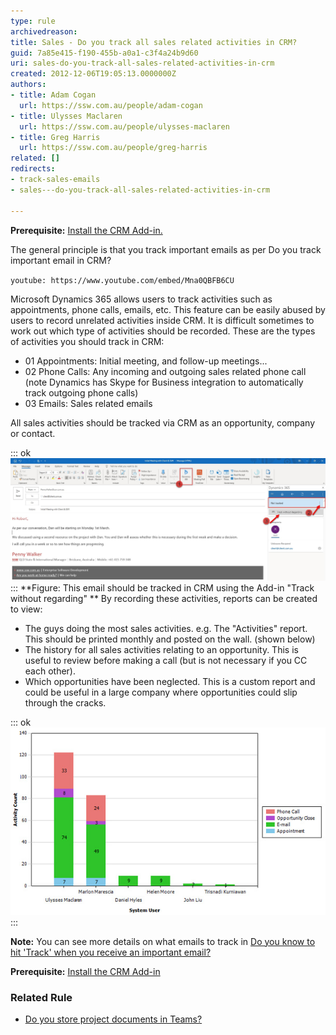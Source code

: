 ```yaml
---
type: rule
archivedreason: 
title: Sales - Do you track all sales related activities in CRM?
guid: 7a85e415-f190-455b-a0a1-c3f4a24b9d60
uri: sales-do-you-track-all-sales-related-activities-in-crm
created: 2012-12-06T19:05:13.0000000Z
authors:
- title: Adam Cogan
  url: https://ssw.com.au/people/adam-cogan
- title: Ulysses Maclaren
  url: https://ssw.com.au/people/ulysses-maclaren
- title: Greg Harris
  url: https://ssw.com.au/people/greg-harris
related: []
redirects:
- track-sales-emails
- sales---do-you-track-all-sales-related-activities-in-crm

---
```


**Prerequisite:** [Install the CRM Add-in.](/_layouts/15/FIXUPREDIRECT.ASPX?WebId=3dfc0e07-e23a-4cbb-aac2-e778b71166a2&TermSetId=07da3ddf-0924-4cd2-a6d4-a4809ae20160&TermId=31d6b133-8ed2-4ef4-b0b8-33bfebd85d10)

The general principle is that you track important emails as per Do you track important email in CRM?


`youtube: https://www.youtube.com/embed/Mna0QBFB6CU`
 



Microsoft Dynamics 365 allows users to track activities such as appointments, phone calls, emails, etc. This feature can be easily abused by users to record unrelated activities inside CRM. It is difficult sometimes to work out which type of activities should be recorded. These are the types of activities you should track in CRM:

<!--endintro-->

* 01 Appointments: Initial meeting, and follow-up meetings...
* 02 Phone Calls: Any incoming and outgoing sales related phone call (note Dynamics has Skype for Business integration to automatically track outgoing phone calls)
* 03 Emails: Sales related emails


All sales activities should be tracked via CRM as an opportunity, company or contact.


::: ok  
![](Track-an-appointment.jpg)  
:::
 **Figure: This email should be tracked in CRM using the Add-in "Track without regarding"
** 
By recording these activities, reports can be created to view:

* The guys doing the most sales activities.
 e.g. The "Activities" report. This should be printed monthly and posted on the wall. (shown below)
* The history for all sales activities relating to an opportunity. This is useful to review before making a call (but is not necessary if you CC each other).
* Which opportunities have been neglected. This is a custom report and could be useful in a large company where opportunities could slip through the cracks.



::: ok  
![Figure: Activities Report - Ulysses was the hardest worker for this month. Print this and put it on the wall and it will encourage everyone to log their calls](TrackingGraph.jpg)  
:::

**Note:** You can see more details on what emails to track in [Do you know to hit 'Track' when you receive an important email?](/Pages/Hit-Track-in-CRM-when-you-receive-an-important-email.aspx)

**Prerequisite:** [Install the CRM Add-in](/install-the-2-add-ins)

### Related Rule




* [Do you store project documents in Teams?](/the-best-place-to-store-documents-and-share-them)
